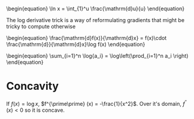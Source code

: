 \begin{equation}
\ln x = \int_{1}^u \frac{\mathrm{d}u}{u}
\end{equation}

The log derivative trick is a way of reformulating gradients that might be tricky to compute otherwise

\begin{equation}
\frac{\mathrm{d}f(x)}{\mathrm{d}x} = f(x)\cdot \frac{\mathrm{d}}{\mathrm{d}x}\log f(x)
\end{equation}

\begin{equation}
\sum_{i=1}^n \log{a_i} = \log\left(\prod_{i=1}^n a_i \right)
\end{equation}

# Concavity

If $f(x) = \log x$, $f^{\prime\prime} (x) = -\frac{1}{x^2}$. Over it's domain, $f^{\prime\prime}(x) <0$ so it is concave.
